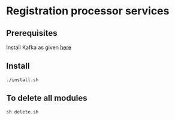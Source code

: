 # Registration processor services

## Prerequisites
Install Kafka as given [here](../../external/kafka/README.md)

## Install
```
./install.sh
```
## To delete all modules
```
sh delete.sh
```

